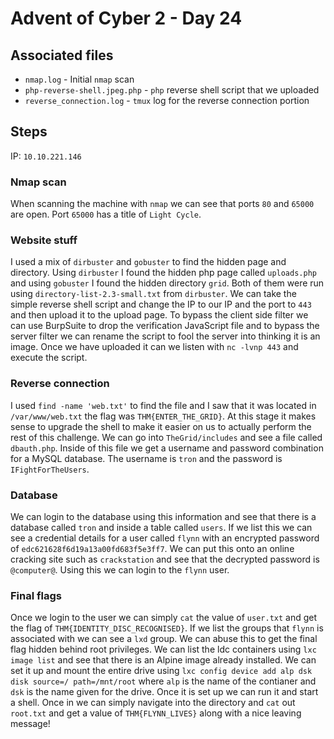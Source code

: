 # Advent of Cyber 2 - Day 24

## Associated files
* `nmap.log` - Initial `nmap` scan
* `php-reverse-shell.jpeg.php` - `php` reverse shell script that we uploaded
* `reverse_connection.log` - `tmux` log for the reverse connection portion

## Steps
IP: `10.10.221.146`

### Nmap scan
When scanning the machine with `nmap` we can see that ports `80` and `65000` are open. Port `65000` has a title of `Light Cycle`.

### Website stuff
I used a mix of `dirbuster` and `gobuster` to find the hidden page and directory. Using `dirbuster` I found the hidden php page called `uploads.php` and using `gobuster` I found the hidden directory `grid`. Both of them were run using `directory-list-2.3-small.txt` from `dirbuster`. We can take the simple reverse shell script and change the IP to our IP and the port to `443` and then upload it to the upload page. To bypass the client side filter we can use BurpSuite to drop the verification JavaScript file and to bypass the server filter we can rename the script to fool the server into thinking it is an image. Once we have uploaded it can we listen with `nc -lvnp 443` and execute the script.

### Reverse connection
I used `find -name 'web.txt'` to find the file and I saw that it was located in `/var/www/web.txt` the flag was `THM{ENTER_THE_GRID}`. At this stage it makes sense to upgrade the shell to make it easier on us to actually perform the rest of this challenge. We can go into `TheGrid/includes` and see a file called `dbauth.php`. Inside of this file we get a username and password combination for a MySQL database. The username is `tron` and the password is `IFightForTheUsers`.

### Database
We can login to the database using this information and see that there is a database called `tron` and inside a table called `users`. If we list this we can see a credential details for a user called `flynn` with an encrypted password of `edc621628f6d19a13a00fd683f5e3ff7`. We can put this onto an online cracking site such as `crackstation` and see that the decrypted password is `@computer@`. Using this we can login to the `flynn` user.

### Final flags
Once we login to the user we can simply `cat` the value of `user.txt` and get the flag of `THM{IDENTITY_DISC_RECOGNISED}`. If we list the groups that `flynn` is associated with we can see a `lxd` group. We can abuse this to get the final flag hidden behind root privileges. We can list the ldc containers using `lxc image list` and see that there is an Alpine image already installed. We can set it up and mount the entire drive using `lxc config device add alp dsk disk source=/ path=/mnt/root` where `alp` is the name of the contianer and `dsk` is the name given for the drive. Once it is set up we can run it and start a shell. Once in we can simply navigate into the directory and `cat` out `root.txt` and get a value of `THM{FLYNN_LIVES}` along with a nice leaving message!
